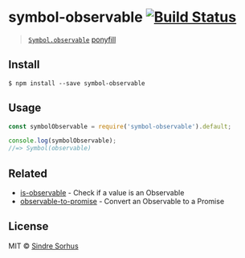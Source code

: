 # symbol-observable [![Build Status](https://travis-ci.org/blesh/symbol-observable.svg?branch=master)](https://travis-ci.org/blesh/symbol-observable)

> [`Symbol.observable`](https://github.com/zenparsing/es-observable) [ponyfill](https://ponyfill.com)


## Install

```
$ npm install --save symbol-observable
```


## Usage

```js
const symbolObservable = require('symbol-observable').default;

console.log(symbolObservable);
//=> Symbol(observable)
```


## Related

- [is-observable](https://github.com/sindresorhus/is-observable) - Check if a value is an Observable
- [observable-to-promise](https://github.com/sindresorhus/observable-to-promise) - Convert an Observable to a Promise


## License

MIT © [Sindre Sorhus](https://sindresorhus.com)
